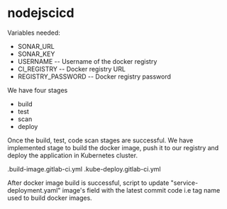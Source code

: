 # nodejscicd

Variables needed:
  - SONAR_URL
  - SONAR_KEY
  - USERNAME -- Username of the docker registry
  - CI_REGISTRY -- Docker registry URL
  - REGISTRY_PASSWORD -- Docker registry password

We have four stages 
  - build
  - test
  - scan
  - deploy

Once the build, test, code scan stages are successful. We have implemented stage to build the docker image, push it to our registry and deploy the application in Kubernetes cluster. 

.build-image.gitlab-ci.yml
.kube-deploy.gitlab-ci.yml

After docker image build is successful, script to update "service-deployment.yaml" image's field with the latest commit code i.e tag name used to build docker images.

